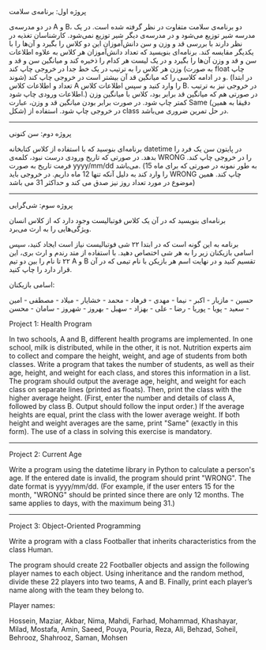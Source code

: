 پروژه اول: برنامه‌ی سلامت

در دو مدرسه‌ی A و B، دو برنامه‌ی سلامت متفاوت در نظر گرفته شده است. در یک مدرسه شیر توزیع می‌شود و در مدرسه‌ی دیگر شیر توزیع نمی‌شود. کارشناسان تغذیه در نظر دارند با بررسی قد و وزن و سن دانش‌آموزان این دو کلاس را بگیرد و آن‌ها را با یکدیگر مقایسه کند. برنامه‌ای بنویسید که تعداد دانش‌آموزان هر کلاس به علاوه اطلاعات سن و قد و وزن آن‌ها را بگیرد و در یک لیست هر کدام را ذخیره کند و میانگین سن و قد و وزن هر کلاس را به ترتیب در یک خط جدا در خروجی چاپ کند (به صورت float چاپ شوند) و در ادامه کلاسی را که میانگین قد آن بیشتر است در خروجی چاپ کند. (در ابتدا تعداد و اطلاعات کلاس A را وارد کنید و سپس اطلاعات کلاس B. در خروجی نیز به ترتیب اطلاعات ورودی چاپ شود.) در صورتی هم که میانگین قد برابر بود، کلاس با میانگین وزن کمتر چاپ شود. در صورت برابر بودن میانگین قد و وزن، عبارت Same (دقیقا به همین شکل) در خروجی چاپ شود.
استفاده از class در حل تمرین ضروری می‌باشد.

-  -  -  -  -  -  -  -  -  -  -  -  -  -  -  -  -  -  -  -  -  -  -  -  -  -  -  -  -  -  -  -  -  -  -  -  -  -  -  -  -  -  -  -  -  -  -  -  -  -  -  -  -  -  -  -  -  -  -  -  

پروژه دوم: سن کنونی

برنامه‌­ای بنوسید که با استفاده از کلاس کتابخانه datetime در پایتون سن یک فرد را بدهد. در صورتی که تاریخ ورودی درست نبود، کلمه‌ی WRONG را در خروجی چاپ کند. فرمت تاریخ به صورت yyyy/mm/dd می‌باشد. (به طور نمونه در صورتی که برای ماه 15 را وارد کند به دلیل آنکه تنها 12 ماه داریم. در خروجی باید WRONG چاپ کند. همین موضوع در مورد تعداد روز نیز صدق می کند و حداکثر 31 می باشد)

-  -  -  -  -  -  -  -  -  -  -  -  -  -  -  -  -  -  -  -  -  -  -  -  -  -  -  -  -  -  -  -  -  -  -  -  -  -  -  -  -  -  -  -  -  -  -  -  -  -  -  -  -  -  -  -  -  -  -  -  

پروژه سوم: شی‌گرایی

برنامه‌ای بنویسید که در آن یک کلاس فوتبالیست وجود دارد که از کلاس انسان ویژگی‌هایی را به ارث می‌برد.

برنامه به این گونه است که در ابتدا ۲۲ شی فوتبالیست نیاز است ایجاد کنید، سپس اسامی بازیکنان زیر را به هر شی اختصاص دهید. با استفاده از متد رندم و ارث بری، این ۲۲ تا نام را  بین دو تیم A  و B تقسیم کنید و در نهایت اسم هر بازیکن با نام تیمی که در آن قرار دارد را چاپ کنید.

اسامی بازیکنان:

حسین - مازیار - اکبر - نیما -  مهدی - فرهاد - محمد - خشایار - میلاد - مصطفی - امین - سعید - پویا - پوریا - رضا - علی - بهزاد - سهیل - بهروز - شهروز - سامان - محسن











Project 1: Health Program

In two schools, A and B, different health programs are implemented. In one school, milk is distributed, while in the other, it is not. Nutrition experts aim to collect and compare the height, weight, and age of students from both classes. Write a program that takes the number of students, as well as their age, height, and weight for each class, and stores this information in a list. The program should output the average age, height, and weight for each class on separate lines (printed as floats). Then, print the class with the higher average height. (First, enter the number and details of class A, followed by class B. Output should follow the input order.) If the average heights are equal, print the class with the lower average weight. If both height and weight averages are the same, print "Same" (exactly in this form). The use of a class in solving this exercise is mandatory.

-  -  -  -  -  -  -  -  -  -  -  -  -  -  -  -  -  -  -  -  -  -  -  -  -  -  -  -  -  -  -  -  -  -  -  -  -  -  -  -  -  -  -  -  -  -  -  -  -  -  -  -  -  -  -  -  -  -  -  -  


Project 2: Current Age

Write a program using the datetime library in Python to calculate a person's age. If the entered date is invalid, the program should print "WRONG". The date format is yyyy/mm/dd. (For example, if the user enters 15 for the month, "WRONG" should be printed since there are only 12 months. The same applies to days, with the maximum being 31.)


-  -  -  -  -  -  -  -  -  -  -  -  -  -  -  -  -  -  -  -  -  -  -  -  -  -  -  -  -  -  -  -  -  -  -  -  -  -  -  -  -  -  -  -  -  -  -  -  -  -  -  -  -  -  -  -  -  -  -  -  


Project 3: Object-Oriented Programming

Write a program with a class Footballer that inherits characteristics from the class Human.

The program should create 22 Footballer objects and assign the following player names to each object. Using inheritance and the random method, divide these 22 players into two teams, A and B. Finally, print each player’s name along with the team they belong to.

Player names:

Hossein, Maziar, Akbar, Nima, Mahdi, Farhad, Mohammad, Khashayar, Milad, Mostafa, Amin, Saeed, Pouya, Pouria, Reza, Ali, Behzad, Soheil, Behrooz, Shahrooz, Saman, Mohsen

